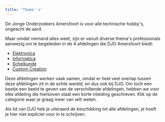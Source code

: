 ```yaml
---
title: 'Thema''s'
---
```


De Jonge Onderzoekers Amersfoort is voor alle technische hobby's, ongeacht de aard.

Maar omdat niemand alles weet, zijn er vanuit diverse thema's professionals aanwezig om te begeleiden in de 4 afdelingen die DJO Amersfoort biedt:

 - [Elektronica](/afdelingen/elektronica)
 - [Informatica](/afdelingen/informatica)
 - [Scheikunde](/afdelingen/scheikunde)
 - [Custom Creation](/afdelingen/makerspace)

Deze afdelingen werken vaak samen, omdat er heel veel overlap tussen deze afdelingen zit in de echte wereld, en dus ook bij DJO.
Om toch een beetje een beeld te geven van de verschillende afdelingen, hebben we  voor elke afdeling die hierboven staat een 
korte inleiding geschreven. Klik op de categorie waar je graag meer van wilt weten.

Als lid van DJO heb je uiteraard de beschikking tot alle afdelingen, je hoeft je hier niet expliciet voor in te schrijven.
